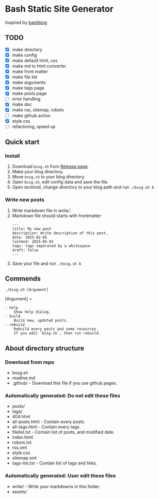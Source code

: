# Bash Static Site Generator

Inspired by [bashblog](https://github.com/cfenollosa/bashblog)

## TODO

- [x] make directory
- [x] make config
- [x] make default html, css
- [x] make md to html converter
- [x] make front matter
- [x] make file list
- [x] make arguments
- [x] make tags page
- [x] make posts page
- [ ] error handling
- [x] make doc
- [x] make rss, sitemap, robots
- [ ] make github action
- [x] style.css
- [ ] refactoring, speed up

## Quick start

### Install

1. Download `bssg.sh` from [Release page]().
2. Make your blog directory. 
3. Move `bssg.sh` to your blog directory. 
4. Open `bssg.sh`, edit config data and save the file.
5. Open *terminal*, change directory to your blog path and run `./bssg.sh b`

### Write new posts

1. Write markdown file in *write/*.
2. Markdown file should starts with frontmatter
    ```
    ---
    title: My new post
    description: Write description of this post. 
    date: 2025-02-05
    lastmod: 2025-05-02
    tags: tags seperated by a whitespace
    draft: false
    ---
    ```
3. Save your file and run `./bssg.sh b`

## Commends

`./bssg.sh [Argument]`

[Argument] =

    - help
        Show help dialog.   
    - build
        Build new, updated posts.    
    - rebuild
        Rebuild every posts and some resources. 
        If you edit `bssg.sh`, then run rebuild. 


## About directory structure

### Download from repo

- bssg.sh
- readme.md
- .github/ - Download this file if you use github pages.

### Automatically generated: Do not edit these files

- posts/
- tags/
- 404.html
- all-posts.html - Contain every posts.
- all-tags.html - Contain every tags.
- filelist.txt - Contain list of posts, and modified date.
- index.html
- robots.txt
- rss.xml
- style.css
- sitemap.xml
- tags-list.txt - Contain list of  tags and links.

### Automatically generated: User edit these files

- write/ - Write your markdowns in this folder.
- assets/

